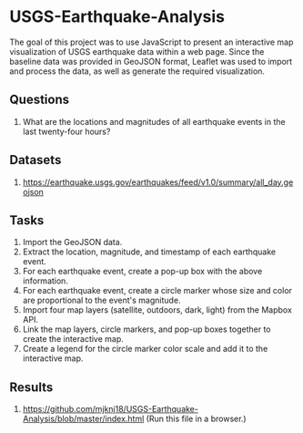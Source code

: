 # USGS-Earthquake-Analysis

The goal of this project was to use JavaScript to present an interactive map visualization of USGS earthquake data within a web page. Since the baseline data was provided in GeoJSON format, Leaflet was used to import and process the data, as well as generate the required visualization.

## Questions

1. What are the locations and magnitudes of all earthquake events in the last twenty-four hours?

## Datasets

1. https://earthquake.usgs.gov/earthquakes/feed/v1.0/summary/all_day.geojson

## Tasks

1. Import the GeoJSON data.
2. Extract the location, magnitude, and timestamp of each earthquake event.
3. For each earthquake event, create a pop-up box with the above information.
4. For each earthquake event, create a circle marker whose size and color are proportional to the event's magnitude.
5. Import four map layers (satellite, outdoors, dark, light) from the Mapbox API.
6. Link the map layers, circle markers, and pop-up boxes together to create the interactive map.
7. Create a legend for the circle marker color scale and add it to the interactive map.

## Results

1. https://github.com/mjknj18/USGS-Earthquake-Analysis/blob/master/index.html (Run this file in a browser.)